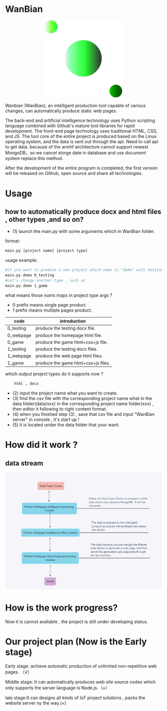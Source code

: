 ﻿# WanBian

<p align="center"><img src="assets/images/logo.png" style="width:250px;" /></p>

Wanbian (WanBian), an intelligent production tool capable of various changes, can automatically produce static web pages.

The back-end and artificial intelligence technology uses Python scripting language combined with Github's mature tool libraries for rapid development. The front-end page technology uses traditional HTML, CSS, and JS. The tool core of the entire project is produced based on the Linux operating system, and the data is sent out through the api. Need to call api to get data.
because of the armhf architecture cannot support newest MongoDB，so we cancel storge date in database and use document system replace this method.

After the development of the entire program is completed, the first version will be released on Github, open source and share all technologies.

# Usage
## how to automatically produce docx and html files , other types ,and so on? 
- (1) launch the main.py with some arguments which in WanBian folder.

format:
```bash
main.py [project name] [project type]
```

usage example:
```bash
#if you want to produce a new project which name is "demo" with testing type , then input as below format.
main.py demo 0_testing
#Let's change another type , such as 
main.py demo 1_game
```

what means those nums maps in project type args ?
- 0 prefix means single page product.
- 1 prefix means multiple pages product.

|code|introduction|
|----|----|
|0_testing|produce the testing docx file.|
|0_webpage|produce the homepage html file.|
|0_game|produce the game html+css+js file.|
|1_testing|produce the testing docx files.|
|1_webpage|produce the web page html files.|
|1_game|produce the game html+css+js files.|

which output project types do it supports now ?
```bash
    html , docx   
```


- (2) input the project name what you want to create.
- (3) find the csv file with the corresponding project name what in the data folder(data/xxx) in the corresponding project name folder(xxx) , then editor it following to right content format.
- (4) when you finished step (3) , save that csv file and input "WanBian server" in console , it's start up !
- (5) it is located under the data folder that your want.

# How did it work ?

## data stream
![DataStream](assets/images/DataStream_en.png)

# How is the work progress?
Now it is cannot avaliable , the project is still under developing status. 

# Our project plan (Now is the Early stage)
Early stage: achieve automatic production of unlimited non-repetitive web pages. （√）

Middle stage: It can automatically produces web site source codes which only supports the server language is Node.js.（×）

late stage:It can designs all kinds of IoT project solutions , packs the website server ny the way.(×)
